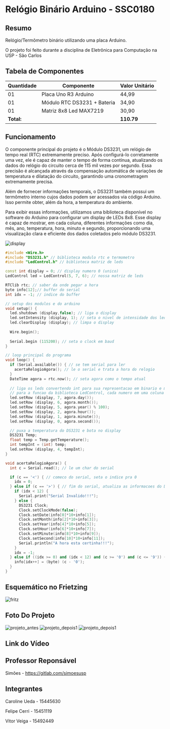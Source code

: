 # Relógio Binário Arduino - SSC0180

## Resumo
Relógio/Termômetro binário utilizando uma placa Arduino.

O projeto foi feito durante a disciplina de Eletrônica para Computação na USP - São Carlos

## Tabela de Componentes
| Quantidade | Componente | Valor Unitário |
|------------|------------|-------|
| 01 | Placa Uno R3 Arduino | 44,99 |
| 01 | Módulo RTC DS3231 + Bateria | 34,90 |
| 01 | Matriz 8x8 Led MAX7219 | 30,90 |
|**Total:** |  | **110.79** |

## Funcionamento
O componente principal do projeto é o Módulo DS3231, um relógio de tempo real (RTC) extremamente preciso. Após configurá-lo corretamente uma vez, ele é capaz de manter o tempo de forma contínua, atualizando os dados do relógio do circuito cerca de 115 mil vezes por segundo. Essa precisão é alcançada através da compensação automática de variações de temperatura e dilatação do circuito, garantindo uma cronometragem extremamente precisa.

Além de fornecer informações temporais, o DS3231 também possui um termômetro interno cujos dados podem ser acessados via código Arduino. Isso permite obter, além da hora, a temperatura do ambiente.

Para exibir essas informações, utilizamos uma biblioteca disponível no software do Arduino para configurar um display de LEDs 8x8. Esse display é capaz de mostrar, em cada coluna, diferentes informações como dia, mês, ano, temperatura, hora, minuto e segundo, proporcionando uma visualização clara e eficiente dos dados coletados pelo módulo DS3231.

![display](display.png)

```cpp
#include <Wire.h>
#include "DS3231.h" // biblioteca modulo rtc e termometro
#include "LedControl.h" // biblioteca matriz de leds

const int display = 0; // display numero 0 (unico)
LedControl led = LedControl(5, 7, 6); // nossa matriz de leds

RTClib rtc; // saber da onde pegar a hora
byte info[12];// buffer do serial
int idx = -1; // indice do buffer

// setup dos modulos e do arduino
void setup() {
  led.shutdown (display,false); // liga o display
  led.setIntensity (display, 1); // seta o nivel de intensidade dos leds
  led.clearDisplay (display); // limpa o display
 
  Wire.begin();
 
  Serial.begin (115200); // seta o clock em baud
}

// loop principal do programa
void loop() {
  if (Serial.available()) { // se tem serial para ler
    acertaRelogioAgora(); // le o serial e trata a hora do relogio
  }
  DateTime agora = rtc.now(); // seta agora como o tempo atual
  
  // liga os leds convertendo int para sua representacao em binario e mandando
  // para a funcao da biblioteca LedControl, cada numero em uma coluna
  led.setRow (display, 7, agora.day());
  led.setRow (display, 6, agora.month());
  led.setRow (display, 5, agora.year() % 100);
  led.setRow (display, 2, agora.hour());
  led.setRow (display, 1, agora.minute());
  led.setRow (display, 0, agora.second());

  // puxa a temperatura do DS3231 e bota no display
  DS3231 Temp;
  float temp = Temp.getTemperature();
  int tempInt = (int) temp;
  led.setRow (display, 4, tempInt);
}

void acertaRelogioAgora() {
  int c = Serial.read(); // le um char do serial

  if (c == '<') { // comeco do serial, seta o indice pra 0
    idx = 0;
  } else if (c == '>') { // fim do serial, atualiza as informacoes do DS3231
    if (idx < 12) {
      Serial.print("Serial Invalido!!!");
    } else {
      DS3231 Clock;
      Clock.setClockMode(false);
      Clock.setDate(info[0]*10+info[1]);
      Clock.setMonth(info[2]*10+info[3]);
      Clock.setYear(info[4]*10+info[5]);
      Clock.setHour(info[6]*10+info[7]);
      Clock.setMinute(info[8]*10+info[9]);
      Clock.setSecond(info[10]*10+info[11]);
      Serial.println("A hora esta certinha!!!");
    }
    idx = -1;
  } else if ((idx >= 0) and (idx < 12) and (c >= '0') and (c <= '9')) { // guarda os numeros do serial em um vetor
    info[idx++] = (byte) (c - '0');
  }
}
```

## Esquemático no Frietzing
![fritz](fritz.png)

## Foto Do Projeto
![projeto_antes](antes.jpeg)
![projeto_depois1](foto2.jpg)
![projeto_depois1](foto1.jpeg)

## Link do Vídeo

## Professor Reponsável
Simões - https://gitlab.com/simoesusp

## Integrantes
Caroline Ueda - 15445630

Felipe Cerri - 15451119

Vitor Veiga - 15492449
